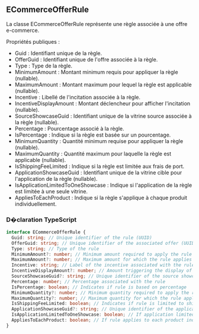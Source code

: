 ﻿## ECommerceOfferRule

La classe ECommerceOfferRule représente une règle associée à une offre e-commerce.

Propriétés publiques :
- Guid : Identifiant unique de la règle.
- OfferGuid : Identifiant unique de l'offre associée à la règle.
- Type : Type de la règle.
- MinimumAmount : Montant minimum requis pour appliquer la règle (nullable).
- MaximumAmount : Montant maximum pour lequel la règle est applicable (nullable).
- Incentive : Libellé de l'incitation associée à la règle.
- IncentiveDisplayAmount : Montant déclencheur pour afficher l'incitation (nullable).
- SourceShowcaseGuid : Identifiant unique de la vitrine source associée à la règle (nullable).
- Percentage : Pourcentage associé à la règle.
- IsPercentage : Indique si la règle est basée sur un pourcentage.
- MinimumQuantity : Quantité minimum requise pour appliquer la règle (nullable).
- MaximumQuantity : Quantité maximum pour laquelle la règle est applicable (nullable).
- IsShippingFeeLimited : Indique si la règle est limitée aux frais de port.
- ApplicationShowcaseGuid : Identifiant unique de la vitrine cible pour l'application de la règle (nullable).
- IsApplicationLimitedToOneShowcase : Indique si l'application de la règle est limitée à une seule vitrine.
- AppliesToEachProduct : Indique si la règle s'applique à chaque produit individuellement.

### D�claration TypeScript
```typescript
interface ECommerceOfferRule {
  Guid: string; // Unique identifier of the rule (UUID)
  OfferGuid: string; // Unique identifier of the associated offer (UUID)
  Type: string; // Type of the rule
  MinimumAmount?: number; // Minimum amount required to apply the rule
  MaximumAmount?: number; // Maximum amount for which the rule applies
  Incentive: string; // Label of the incentive associated with the rule
  IncentiveDisplayAmount?: number; // Amount triggering the display of the incentive
  SourceShowcaseGuid?: string; // Unique identifier of the source showcase
  Percentage: number; // Percentage associated with the rule
  IsPercentage: boolean; // Indicates if rule is based on percentage
  MinimumQuantity?: number; // Minimum quantity required to apply the rule
  MaximumQuantity?: number; // Maximum quantity for which the rule applies
  IsShippingFeeLimited: boolean; // Indicates if rule is limited to shipping fees
  ApplicationShowcaseGuid?: string; // Unique identifier of the application showcase
  IsApplicationLimitedToOneShowcase: boolean; // If application limited to one showcase
  AppliesToEachProduct: boolean; // If rule applies to each product individually
}
```
